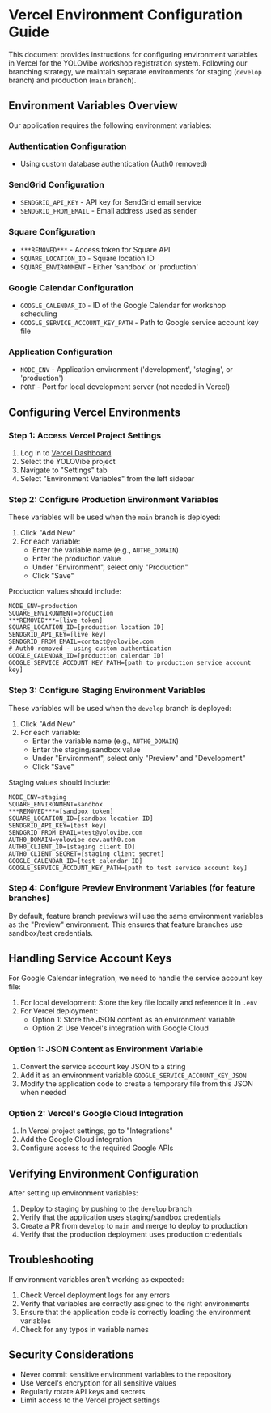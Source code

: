 # Vercel Environment Configuration Guide

This document provides instructions for configuring environment variables in Vercel for the YOLOVibe workshop registration system. Following our branching strategy, we maintain separate environments for staging (`develop` branch) and production (`main` branch).

## Environment Variables Overview

Our application requires the following environment variables:

### Authentication Configuration
- Using custom database authentication (Auth0 removed)

### SendGrid Configuration
- `SENDGRID_API_KEY` - API key for SendGrid email service
- `SENDGRID_FROM_EMAIL` - Email address used as sender

### Square Configuration
- `***REMOVED***` - Access token for Square API
- `SQUARE_LOCATION_ID` - Square location ID
- `SQUARE_ENVIRONMENT` - Either 'sandbox' or 'production'

### Google Calendar Configuration
- `GOOGLE_CALENDAR_ID` - ID of the Google Calendar for workshop scheduling
- `GOOGLE_SERVICE_ACCOUNT_KEY_PATH` - Path to Google service account key file

### Application Configuration
- `NODE_ENV` - Application environment ('development', 'staging', or 'production')
- `PORT` - Port for local development server (not needed in Vercel)

## Configuring Vercel Environments

### Step 1: Access Vercel Project Settings

1. Log in to [Vercel Dashboard](https://vercel.com)
2. Select the YOLOVibe project
3. Navigate to "Settings" tab
4. Select "Environment Variables" from the left sidebar

### Step 2: Configure Production Environment Variables

These variables will be used when the `main` branch is deployed:

1. Click "Add New"
2. For each variable:
   - Enter the variable name (e.g., `AUTH0_DOMAIN`)
   - Enter the production value
   - Under "Environment", select only "Production"
   - Click "Save"

Production values should include:
```
NODE_ENV=production
SQUARE_ENVIRONMENT=production
***REMOVED***=[live token]
SQUARE_LOCATION_ID=[production location ID]
SENDGRID_API_KEY=[live key]
SENDGRID_FROM_EMAIL=contact@yolovibe.com
# Auth0 removed - using custom authentication
GOOGLE_CALENDAR_ID=[production calendar ID]
GOOGLE_SERVICE_ACCOUNT_KEY_PATH=[path to production service account key]
```

### Step 3: Configure Staging Environment Variables

These variables will be used when the `develop` branch is deployed:

1. Click "Add New"
2. For each variable:
   - Enter the variable name (e.g., `AUTH0_DOMAIN`)
   - Enter the staging/sandbox value
   - Under "Environment", select only "Preview" and "Development"
   - Click "Save"

Staging values should include:
```
NODE_ENV=staging
SQUARE_ENVIRONMENT=sandbox
***REMOVED***=[sandbox token]
SQUARE_LOCATION_ID=[sandbox location ID]
SENDGRID_API_KEY=[test key]
SENDGRID_FROM_EMAIL=test@yolovibe.com
AUTH0_DOMAIN=yolovibe-dev.auth0.com
AUTH0_CLIENT_ID=[staging client ID]
AUTH0_CLIENT_SECRET=[staging client secret]
GOOGLE_CALENDAR_ID=[test calendar ID]
GOOGLE_SERVICE_ACCOUNT_KEY_PATH=[path to test service account key]
```

### Step 4: Configure Preview Environment Variables (for feature branches)

By default, feature branch previews will use the same environment variables as the "Preview" environment. This ensures that feature branches use sandbox/test credentials.

## Handling Service Account Keys

For Google Calendar integration, we need to handle the service account key file:

1. For local development: Store the key file locally and reference it in `.env`
2. For Vercel deployment:
   - Option 1: Store the JSON content as an environment variable
   - Option 2: Use Vercel's integration with Google Cloud

### Option 1: JSON Content as Environment Variable

1. Convert the service account key JSON to a string
2. Add it as an environment variable `GOOGLE_SERVICE_ACCOUNT_KEY_JSON`
3. Modify the application code to create a temporary file from this JSON when needed

### Option 2: Vercel's Google Cloud Integration

1. In Vercel project settings, go to "Integrations"
2. Add the Google Cloud integration
3. Configure access to the required Google APIs

## Verifying Environment Configuration

After setting up environment variables:

1. Deploy to staging by pushing to the `develop` branch
2. Verify that the application uses staging/sandbox credentials
3. Create a PR from `develop` to `main` and merge to deploy to production
4. Verify that the production deployment uses production credentials

## Troubleshooting

If environment variables aren't working as expected:

1. Check Vercel deployment logs for any errors
2. Verify that variables are correctly assigned to the right environments
3. Ensure that the application code is correctly loading the environment variables
4. Check for any typos in variable names

## Security Considerations

- Never commit sensitive environment variables to the repository
- Use Vercel's encryption for all sensitive values
- Regularly rotate API keys and secrets
- Limit access to the Vercel project settings
